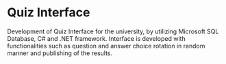 # Quiz Interface
Development of Quiz Interface for the university, by utilizing Microsoft SQL Database, C# and .NET framework.
Interface is developed with functionalities such as question and answer choice rotation in random manner and publishing of the results. 
